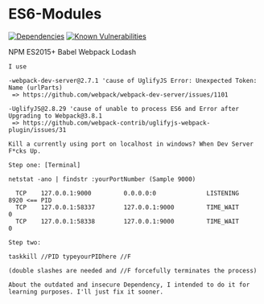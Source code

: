# ES6-Modules

[![Dependencies](https://david-dm.org/barryblando/es6-modules.svg)](#)
[![Known Vulnerabilities](https://snyk.io/test/github/barryblando/es6-modules/badge.svg)](https://snyk.io/test/github/barryblando/es6-modules)

NPM ES2015+ Babel Webpack Lodash

```DependencyErrors
I use

-webpack-dev-server@2.7.1 'cause of UglifyJS Error: Unexpected Token: Name (urlParts)
 => https://github.com/webpack/webpack-dev-server/issues/1101

-UglifyJS@2.8.29 'cause of unable to process ES6 and Error after Upgrading to Webpack@3.8.1
 => https://github.com/webpack-contrib/uglifyjs-webpack-plugin/issues/31

```

```Webpack-dev-server
Kill a currently using port on localhost in windows? When Dev Server F*cks Up.

Step one: [Terminal]

netstat -ano | findstr :yourPortNumber (Sample 9000)

  TCP    127.0.0.1:9000         0.0.0.0:0              LISTENING       8920 <== PID
  TCP    127.0.0.1:58337        127.0.0.1:9000         TIME_WAIT       0
  TCP    127.0.0.1:58338        127.0.0.1:9000         TIME_WAIT       0

Step two:

taskkill //PID typeyourPIDhere //F

(double slashes are needed and //F forcefully terminates the process)

```

```Dependencies
About the outdated and insecure Dependency, I intended to do it for learning purposes. I'll just fix it sooner.
```